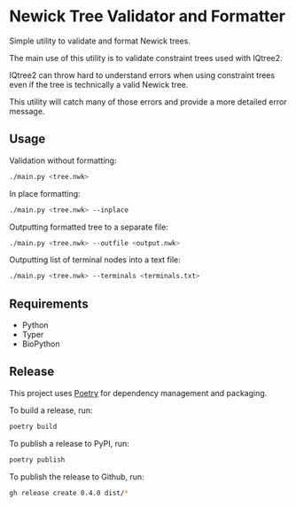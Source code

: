 # Newick Tree Validator and Formatter

Simple utility to validate and format Newick trees.

The main use of this utility is to validate constraint trees used with IQtree2.

IQtree2 can throw hard to understand errors when using constraint trees even if the tree is technically a valid Newick tree.

This utility will catch many of those errors and provide a more detailed error message.

## Usage

Validation without formatting:

```bash
./main.py <tree.nwk>
```

In place formatting:

```bash
./main.py <tree.nwk> --inplace
```

Outputting formatted tree to a separate file:

```bash
./main.py <tree.nwk> --outfile <output.nwk>
```

Outputting list of terminal nodes into a text file:

```bash
./main.py <tree.nwk> --terminals <terminals.txt>
```

## Requirements

- Python
- Typer
- BioPython

## Release

This project uses [Poetry](https://python-poetry.org/) for dependency management and packaging.

To build a release, run:

```bash
poetry build
```

To publish a release to PyPI, run:

```bash
poetry publish
```

To publish the release to Github, run:

```bash
gh release create 0.4.0 dist/*
```
